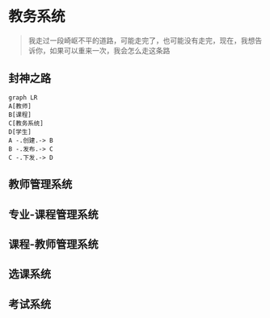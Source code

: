 # 教务系统

> 我走过一段崎岖不平的道路，可能走完了，也可能没有走完，现在，我想告诉你，如果可以重来一次，我会怎么走这条路

## 封神之路

```mermaid
graph LR
A[教师]
B[课程]
C[教务系统]
D[学生]
A -.创建.-> B 
B -.发布.-> C
C -.下发.-> D
```

## 教师管理系统



## 专业-课程管理系统



## 课程-教师管理系统



## 选课系统



## 考试系统

